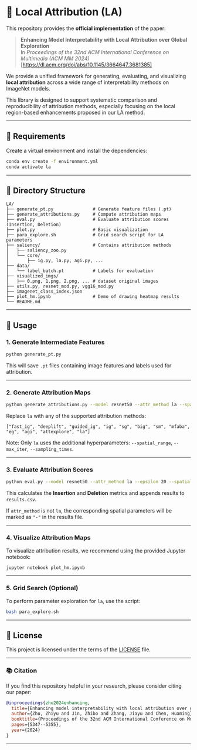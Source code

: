 # 🧠 Local Attribution (LA)

This repository provides the **official implementation** of the paper:

> **Enhancing Model Interpretability with Local Attribution over Global Exploration**  
> In *Proceedings of the 32nd ACM International Conference on Multimedia (ACM MM 2024)*  
> [https://dl.acm.org/doi/abs/10.1145/3664647.3681385]  

We provide a unified framework for generating, evaluating, and visualizing **local attribution** across a wide range of interpretability methods on ImageNet models.

This library is designed to support systematic comparison and reproducibility of attribution methods, especially focusing on the local region-based enhancements proposed in our LA method.


---

## 🔧 Requirements

Create a virtual environment and install the dependencies:

```bash
conda env create -f environment.yml
conda activate la
```

---

## 📂 Directory Structure

```
LA/
├── generate_pt.py               # Generate feature files (.pt)
├── generate_attributions.py     # Compute attribution maps
├── eval.py                      # Evaluate attribution scores (Insertion, Deletion)
├── plot.py                      # Basic visualization
├── para_explore.sh              # Grid search script for LA parameters
├── saliency/                    # Contains attribution methods
│   ├── saliency_zoo.py
│   └── core/
│       ├── ig.py, la.py, agi.py, ...
├── data/
│   └── label_batch.pt           # Labels for evaluation
├── visualized_imgs/
│   ├── 0.png, 1.png, 2.png, ... # dataset original images
├── utils.py, resnet_mod.py, vgg16_mod.py
├── imagenet_class_index.json
├── plot_hm.ipynb                # Demo of drawing heatmap results
└── README.md                    
```

---

## 🚀 Usage

### 1. Generate Intermediate Features

```bash
python generate_pt.py
```

This will save `.pt` files containing image features and labels used for attribution.

---

### 2. Generate Attribution Maps

```bash
python generate_attributions.py --model resnet50 --attr_method la --spatial_range 20 --max_iter 20 --sampling_times 20
```

Replace `la` with any of the supported attribution methods:

```
["fast_ig", "deeplift", "guided_ig", "ig", "sg", "big", "sm", "mfaba", "eg", "agi", "attexplore", "la"]
```

Note: Only `la` uses the additional hyperparameters: `--spatial_range`, `--max_iter`, `--sampling_times`.

---

### 3. Evaluate Attribution Scores

```bash
python eval.py --model resnet50 --attr_method la --epsilon 20 --spatial_range 20 --samples_number 20 --prefix scores --csv_path results.csv --attr_prefix attributions
```

This calculates the **Insertion** and **Deletion** metrics and appends results to `results.csv`.

If `attr_method` is not `la`, the corresponding spatial parameters will be marked as `"-"` in the results file.

---


### 4. Visualize Attribution Maps

To visualize attribution results, we recommend using the provided Jupyter notebook:

```bash
jupyter notebook plot_hm.ipynb
```

---

### 5. Grid Search (Optional)

To perform parameter exploration for `la`, use the script:

```bash
bash para_explore.sh
```

---

## 📜 License

This project is licensed under the terms of the [LICENSE](LICENSE) file.

---

### 📚 Citation

If you find this repository helpful in your research, please consider citing our paper:

```bibtex
@inproceedings{zhu2024enhancing,
  title={Enhancing model interpretability with local attribution over global exploration},
  author={Zhu, Zhiyu and Jin, Zhibo and Zhang, Jiayu and Chen, Huaming},
  booktitle={Proceedings of the 32nd ACM International Conference on Multimedia},
  pages={5347--5355},
  year={2024}
}
```

---